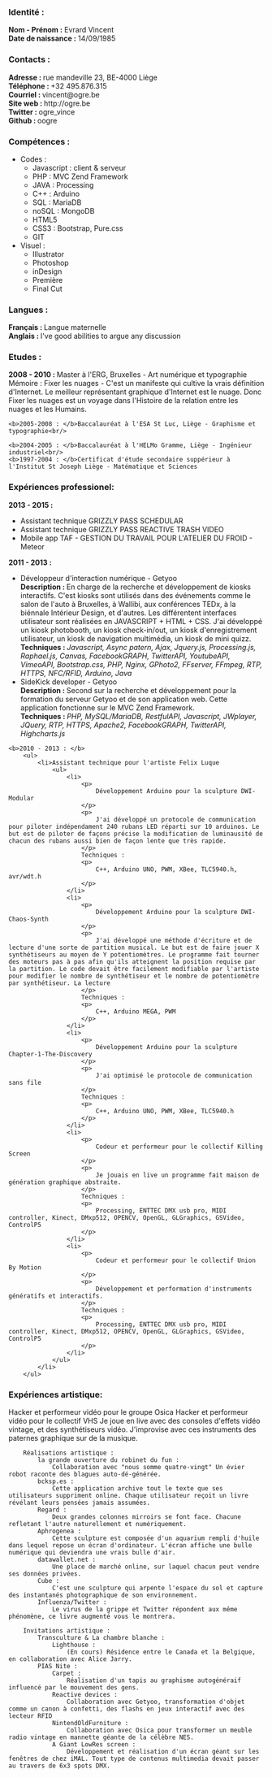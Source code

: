<h3>Identité :</h3>
<p>
	<b>Nom - Prénom :</b> Evrard Vincent<br/>
	<b>Date de naissance :</b> 14/09/1985
</p>
<h3>Contacts :</h3>
<p>
	<b>Adresse : </b>rue mandeville 23, BE-4000 Liège<br/>
	<b>Téléphone : </b>+32 495.876.315<br/>
	<b>Courriel : </b>vincent@ogre.be<br/>
	<b>Site web : </b>http://ogre.be<br/>
	<b>Twitter : </b>ogre_vince<br/>
	<b>Github : </b>oogre
</p>
<h3>Compétences :</h3>
<ul>
	<li>Codes :
		<ul>
			<li>Javascript : client & serveur</li>
			<li>PHP : MVC Zend Framework</li>
			<li>JAVA : Processing</li>
			<li>C++ : Arduino</li>
			<li>SQL : MariaDB</li>
			<li>noSQL : MongoDB</li>
			<li>HTML5</li>
			<li>CSS3 : Bootstrap, Pure.css</li>
			<li>GIT</li>
		</ul>
	</li>
	<li>Visuel :
		<ul>
			<li>Illustrator</li>
			<li>Photoshop</li>
			<li>inDesign</li>
			<li>Première</li>
			<li>Final Cut</li>
		</ul>
	</li>
</ul>

<h3>Langues :</h3>
<p>
	<b>Français : </b>Langue maternelle<br/>
	<b>Anglais : </b>I've good abilities to argue any discussion
</p>
<h3>Etudes :</h3>
<p>
	<b>2008 - 2010 : </b>Master à l'ERG, Bruxelles - Art numérique et typographie<br/>
		Mémoire : 
			Fixer les nuages - C'est un manifeste qui cultive la vrais définition d'Internet. 
			Le meilleur représentant graphique d'Internet est le nuage. Donc Fixer les nuages
			est un voyage dans l'Histoire de la relation entre les nuages et les Humains.<br/>
	
	<b>2005-2008 : </b>Baccalauréat à l'ESA St Luc, Liège - Graphisme et typographie<br/>
	
	<b>2004-2005 : </b>Baccalauréat à l'HELMo Gramme, Liège - Ingénieur industriel<br/>
	<b>1997-2004 : </b>Certificat d'étude secondaire suppérieur à l'Institut St Joseph Liège - Matématique et Sciences
</p>
<h3>Expériences professionel:</h3>
<p>
	<b>2013 - 2015 : </b>
		<ul>
			<li>Assistant technique GRIZZLY PASS SCHEDULAR</li>
			<li>Assistant technique GRIZZLY PASS REACTIVE TRASH VIDEO</li>
			<li>Mobile app TAF - GESTION DU TRAVAIL POUR L'ATELIER DU FROID - Meteor</li>
		</ul>
	<b>2011 - 2013 : </b>
		<ul>
			<li>Développeur d'interaction numérique - Getyoo<br/>
				<b>Description : </b>En charge de la recherche et développement de kiosks interactifs. C'est kiosks sont utilisés dans des événements comme le salon de l'auto à Bruxelles, à Wallibi, aux conférences TEDx, à la biénnale Intérieur Design, et d'autres. Les différentent interfaces utilisateur sont réalisées en JAVASCRIPT + HTML + CSS. J'ai développé un kiosk photobooth, un kiosk check-in/out, un kiosk d'enregistrement utilisateur, un kiosk de navigation multimédia, un kiosk de mini quizz.<br/>
				<b>Techniques : </b><i>Javascript, Async patern, Ajax, Jquery.js, Processing.js, Raphael.js, Canvas, FacebookGRAPH, TwitterAPI, YoutubeAPI, VimeoAPI, Bootstrap.css, PHP, Nginx, GPhoto2, FFserver, FFmpeg, RTP, HTTPS, NFC/RFID, Arduino, Java</i>
			</li>
			<li>SideKick developer - Getyoo<br/>
				<b>Description : </b>Second sur la recherche et développement pour la formation du serveur Getyoo et de son application web. Cette application fonctionne sur le MVC Zend Framework. <br/>
				<b>Techniques : </b><i>PHP, MySQL/MariaDB, RestfulAPI, Javascript, JWplayer, JQuery, RTP, HTTPS, Apache2, FacebookGRAPH, TwitterAPI, Highcharts.js</i>
			</li>
		</ul>
	
	<b>2010 - 2013 : </b>
		<ul>
			<li>Assistant technique pour l'artiste Felix Luque
				<ul>
					<li>
						<p>
							Développement Arduino pour la sculpture DWI-Modular
						</p>
						<p>
							J'ai développé un protocole de communication pour piloter indépendament 240 rubans LED réparti sur 10 arduinos. Le but est de piloter de façons précise la modification de luminausité de chacun des rubans aussi bien de façon lente que très rapide.
						</p>
						Techniques : 
						<p>
							C++, Arduino UNO, PWM, XBee, TLC5940.h, avr/wdt.h
						</p>
					</li>
					<li>
						<p>
							Développement Arduino pour la sculpture DWI-Chaos-Synth
						</p>
						<p>
							J'ai développé une méthode d'écriture et de lecture d'une sorte de partition musical. Le but est de faire jouer X synthétiseurs au moyen de Y potentiomètres. Le programme fait tourner des moteurs pas à pas afin qu'ils atteignent la position requise par la partition. Le code devait être facilement modifiable par l'artiste pour modifier le nombre de synthétiseur et le nombre de potentiomètre par synthétiseur. La lecture
						</p>
						Techniques : 
						<p>
							C++, Arduino MEGA, PWM
						</p>
					</li>
					<li>
						<p>
							Développement Arduino pour la sculpture Chapter-1-The-Discovery
						</p>
						<p>
							J'ai optimisé le protocole de communication sans file
						</p>
						Techniques : 
						<p>
							C++, Arduino UNO, PWM, XBee, TLC5940.h
						</p>
					</li>
					<li>
						<p>
							Codeur et performeur pour le collectif Killing Screen
						</p>
						<p>
							Je jouais en live un programme fait maison de génération graphique abstraite.
						</p>
						Techniques : 
						<p>
							Processing, ENTTEC DMX usb pro, MIDI controller, Kinect, DMxp512, OPENCV, OpenGL, GLGraphics, GSVideo, ControlP5
						</p>
					</li>
					<li>
						<p>
							Codeur et performeur pour le collectif Union By Motion
						</p>
						<p>
							Développement et performation d'instruments génératifs et interactifs. 
						</p>
						Techniques : 
						<p>
							Processing, ENTTEC DMX usb pro, MIDI controller, Kinect, DMxp512, OPENCV, OpenGL, GLGraphics, GSVideo, ControlP5
						</p>
					</li>
				</ul>
			</li>
		</ul>
</p>
<h3>Expériences artistique:</h3>
		Hacker et performeur vidéo pour le groupe Osica
		Hacker et performeur vidéo pour le collectif VHS
			Je joue en live avec des consoles d'effets vidéo vintage, et des synthétiseurs vidéo. J'improvise avec ces instruments des paternes graphique sur de la musique.

		Réalisations artistique : 
			la grande ouverture du robinet du fun : 
				Collaboration avec "nous somme quatre-vingt" Un évier robot raconte des blagues auto-dé-générée.
			bcksp.es : 
				Cette application archive tout le texte que ses utilisateurs suppriment online. Chaque utilisateur reçoit un livre révélant leurs pensées jamais assumées.
			Regard : 
				Deux grandes colonnes mirroirs se font face. Chacune refletant l'autre naturellement et numériquement.
			Aphrogenea : 
				Cette sculpture est composée d'un aquarium rempli d'huile dans lequel repose un écran d'ordinateur. L'écran affiche une bulle numérique qui deviendra une vrais bulle d'air.
			datawallet.net : 
				Une place de marché online, sur laquel chacun peut vendre ses données privées.
			Cube : 
				C'est une sculpture qui arpente l'espace du sol et capture des instantanés photographique de son environnement. 
			Influenza/Twitter : 
				Le virus de la grippe et Twitter répondent aux même phénomène, ce livre augmenté vous le montrera.

		Invitations artistique : 
			Transculture & La chambre blanche : 
				Lighthouse : 
					(En cours) Résidence entre le Canada et la Belgique, en collaboration avec Alice Jarry.
			PIAS Nite : 
				Carpet : 
					Réalisation d'un tapis au graphisme autogénéraif influencé par le mouvement des gens. 
				Reactive devices : 
					Collaboration avec Getyoo, transformation d'objet comme un canon à confetti, des flashs en jeux interactif avec des lecteur RFID
				NintendOldFurniture :
					Collaboration avec Osica pour transformer un meuble radio vintage en mannette géante de la célèbre NES.
				A Giant LowRes screen : 
					Développement et réalisation d'un écran géant sur les fenêtres de chez iMAL. Tout type de contenus multimedia devait passer au travers de 6x3 spots DMX.
